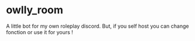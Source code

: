 # owlly_room
A little bot for my own roleplay discord. But, if you self host you can change fonction or use it for yours !
